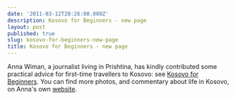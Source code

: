 ```yaml
---
date: '2011-03-12T20:26:00.000Z'
description: Kosovo for Beginners - new page
layout: post
published: true
slug: kosovo-for-beginners-new-page
title: Kosovo for Beginners - new page
---
```


Anna Wiman, a journalist living in Prishtina, has kindly contributed some practical advice for first-time travellers to Kosovo: see <a href="https://balkanology.com/kosovo/article_kosovo_for_beginners.html">Kosovo for Beginners</a>. You can find more photos, and commentary about life in Kosovo, on Anna's own <a href="http://annawiman.com/">website</a>.